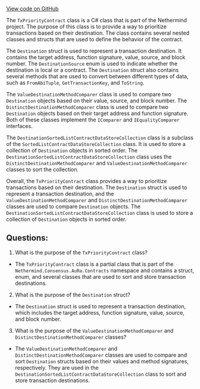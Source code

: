 [View code on GitHub](https://github.com/nethermindeth/nethermind/Nethermind.Consensus.AuRa/Contracts/TxPriorityContract.Destination.cs)

The `TxPriorityContract` class is a C# class that is part of the Nethermind project. The purpose of this class is to provide a way to prioritize transactions based on their destination. The class contains several nested classes and structs that are used to define the behavior of the contract.

The `Destination` struct is used to represent a transaction destination. It contains the target address, function signature, value, source, and block number. The `DestinationSource` enum is used to indicate whether the destination is local or a contract. The `Destination` struct also contains several methods that are used to convert between different types of data, such as `FromAbiTuple`, `GetTransactionKey`, and `ToString`.

The `ValueDestinationMethodComparer` class is used to compare two `Destination` objects based on their value, source, and block number. The `DistinctDestinationMethodComparer` class is used to compare two `Destination` objects based on their target address and function signature. Both of these classes implement the `IComparer` and `IEqualityComparer` interfaces.

The `DestinationSortedListContractDataStoreCollection` class is a subclass of the `SortedListContractDataStoreCollection` class. It is used to store a collection of `Destination` objects in sorted order. The `DestinationSortedListContractDataStoreCollection` class uses the `DistinctDestinationMethodComparer` and `ValueDestinationMethodComparer` classes to sort the collection.

Overall, the `TxPriorityContract` class provides a way to prioritize transactions based on their destination. The `Destination` struct is used to represent a transaction destination, and the `ValueDestinationMethodComparer` and `DistinctDestinationMethodComparer` classes are used to compare `Destination` objects. The `DestinationSortedListContractDataStoreCollection` class is used to store a collection of `Destination` objects in sorted order.
## Questions: 
 1. What is the purpose of the `TxPriorityContract` class?
- The `TxPriorityContract` class is a partial class that is part of the `Nethermind.Consensus.AuRa.Contracts` namespace and contains a struct, enum, and several classes that are used to sort and store transaction destinations.

2. What is the purpose of the `Destination` struct?
- The `Destination` struct is used to represent a transaction destination, which includes the target address, function signature, value, source, and block number.

3. What is the purpose of the `ValueDestinationMethodComparer` and `DistinctDestinationMethodComparer` classes?
- The `ValueDestinationMethodComparer` and `DistinctDestinationMethodComparer` classes are used to compare and sort `Destination` structs based on their values and method signatures, respectively. They are used in the `DestinationSortedListContractDataStoreCollection` class to sort and store transaction destinations.
